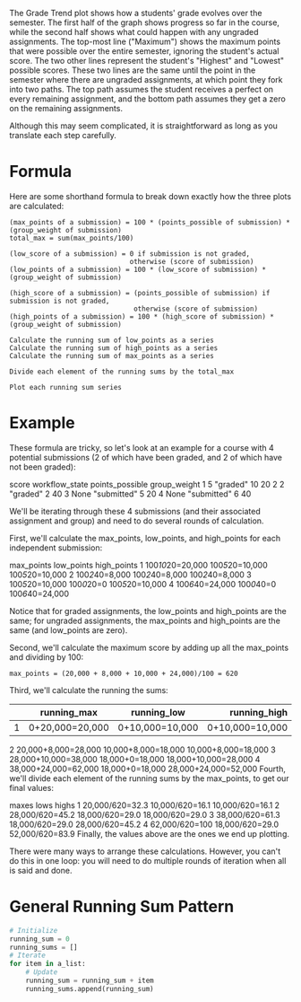 The Grade Trend plot shows how a students' grade evolves over the
semester. The first half of the graph shows progress so far in the
course, while the second half shows what could happen with any
ungraded assignments. The top-most line ("Maximum") shows the
maximum points that were possible over the entire semester,
ignoring the student's actual score. The two other lines represent
the student's "Highest" and "Lowest" possible scores. These two
lines are the same until the point in the semester where there
are ungraded assignments, at which point they fork into two paths.
The top path assumes the student receives a perfect on every
remaining assignment, and the bottom path assumes they get a
zero on the remaining assignments.

Although this may seem complicated, it is straightforward as
long as you translate each step carefully.

# Formula
Here are some shorthand formula to break down exactly how the
three plots are calculated:

```
(max_points of a submission) = 100 * (points_possible of submission) * (group_weight of submission)
total_max = sum(max_points/100)

(low_score of a submission) = 0 if submission is not graded,
                              otherwise (score of submission)
(low_points of a submission) = 100 * (low_score of submission) * (group_weight of submission)

(high_score of a submission) = (points_possible of submission) if submission is not graded, 
                               otherwise (score of submission)
(high_points of a submission) = 100 * (high_score of submission) * (group_weight of submission)

Calculate the running sum of low_points as a series
Calculate the running sum of high_points as a series
Calculate the running sum of max_points as a series

Divide each element of the running sums by the total_max

Plot each running sum series
```

# Example
These formula are tricky, so let's look at an example for a course
with 4 potential submissions (2 of which have been graded, and
2 of which have not been graded):

score	workflow_state	points_possible	group_weight
1	5	"graded"	10	20
2	2	"graded"	2	40
3	None	"submitted"	5	20
4	None	"submitted"	6	40

We'll be iterating through these 4 submissions (and their associated
assignment and group) and need to do several rounds of calculation.


First, we'll calculate the max_points, low_points, and high_points
for each independent submission:

max_points	low_points	high_points
1	100*10*20=20,000	100*5*20=10,000	100*5*20=10,000
2	100*2*40=8,000	100*2*40=8,000	100*2*40=8,000
3	100*5*20=10,000	100*0*20=0	100*5*20=10,000
4	100*6*40=24,000	100*0*40=0	100*6*40=24,000

Notice that for graded assignments, the low_points and high_points
are the same; for ungraded assignments, the max_points and high_points
are the same (and low_points are zero).

Second, we'll calculate the maximum score by adding up all the
max_points and dividing by 100:

```
max_points = (20,000 + 8,000 + 10,000 + 24,000)/100 = 620
```

Third, we'll calculate the running the sums:

|  | running_max | running_low | running_high |
|---|-----------------|:---------------:|----------------:|
| 1 | 0+20,000=20,000 | 0+10,000=10,000 | 0+10,000=10,000 |

2	20,000+8,000=28,000	10,000+8,000=18,000	10,000+8,000=18,000
3	28,000+10,000=38,000	18,000+0=18,000	18,000+10,000=28,000
4	38,000+24,000=62,000	18,000+0=18,000	28,000+24,000=52,000
Fourth, we'll divide each element of the running sums by the max_points, to get our final values:

maxes	lows	highs
1	20,000/620=32.3	10,000/620=16.1	10,000/620=16.1
2	28,000/620=45.2	18,000/620=29.0	18,000/620=29.0
3	38,000/620=61.3	18,000/620=29.0	28,000/620=45.2
4	62,000/620=100	18,000/620=29.0	52,000/620=83.9
Finally, the values above are the ones we end up plotting.

There were many ways to arrange these calculations. However, you can't do this in one loop: you will need to do multiple rounds of iteration when all is said and done.

# General Running Sum Pattern

```python
# Initialize
running_sum = 0
running_sums = []
# Iterate
for item in a_list:
    # Update
    running_sum = running_sum + item
    running_sums.append(running_sum)
```